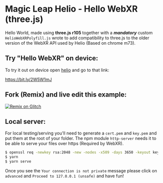 #  Magic Leap Helio - Hello WebXR (three.js)
 
Hello World, made using **three.js r105** together with a ***mandatory*** custom `HelioWebXRPolyfill.js` wrote to add compatibility to three.js to the older version of the WebXR API used by Helio (Based on chrome m73).


## Try "Hello WebXR" on device:

  

To try it out on device open [helio](https://www.magicleap.com/experiences/helio) and go to that link:

https://bit.ly/2W5W1mJ

## Fork (Remix) and live edit this example:

[![Remix on Glitch](https://cdn.glitch.com/2703baf2-b643-4da7-ab91-7ee2a2d00b5b%2Fremix-button.svg)](https://glitch.com/edit/#!/remix/magicleap-hello-webxr-threejs)
  
## Local server:

For local testing/serving you'll need to generate a `cert.pem` and `key.pem` and put them at the root of your folder. The npm module `http-server` needs it to be able to serve your files over https (Required by WebXR).

  

```sh
$ openssl req -newkey rsa:2048 -new -nodes -x509 -days 3650 -keyout key.pem -out cert.pem
$ yarn
$ yarn serve
```

Once you see the `Your connection is not private` message please click on `advanced` and `Proceed to 127.0.0.1 (unsafe)` and have fun!
